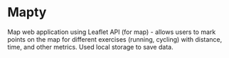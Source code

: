 # Mapty

Map web application using Leaflet API (for map) - allows users to mark points on the map for different exercises (running, cycling) with distance, time, and other metrics. Used local storage to save data.
